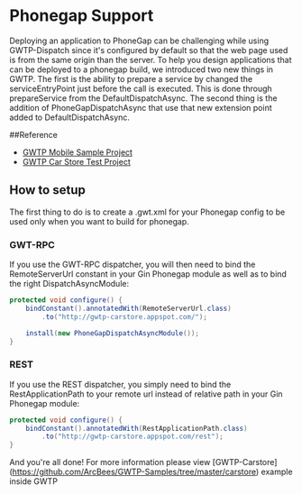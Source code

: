 # Phonegap Support

Deploying an application to PhoneGap can be challenging while using GWTP-Dispatch since it's configured by default so that the web page used is from the same origin than the server. To help you design applications that can be deployed to a phonegap build, we introduced two new things in GWTP. The first is the ability to prepare a service by changed the serviceEntryPoint just before the call is executed. This is done through prepareService from the DefaultDispatchAsync. The second thing is the addition of PhoneGapDispatchAsync that use that new extension point added to DefaultDispatchAsync.

##Reference
* [GWTP Mobile Sample Project](https://github.com/ArcBees/GWTP-Samples/tree/master/gwtp-samples/gwtp-sample-mobile)
* [GWTP Car Store Test Project](https://github.com/ArcBees/GWTP/tree/master/gwtp-carstore)

## How to setup

The first thing to do is to create a .gwt.xml for your Phonegap config to be used only when you want to build for phonegap.

### GWT-RPC
If you use the GWT-RPC dispatcher, you will then need to bind the RemoteServerUrl constant in your Gin Phonegap module as well as to bind the right DispatchAsyncModule:

```java
protected void configure() {
    bindConstant().annotatedWith(RemoteServerUrl.class)
        .to("http://gwtp-carstore.appspot.com/");

    install(new PhoneGapDispatchAsyncModule());
}
```

### REST
If you use the REST dispatcher, you simply need to bind the RestApplicationPath to your remote url instead of relative path in your Gin Phonegap module:

```java
protected void configure() {
    bindConstant().annotatedWith(RestApplicationPath.class)
        .to("http://gwtp-carstore.appspot.com/rest");
}
```

And you're all done! For more information please view [GWTP-Carstore] (https://github.com/ArcBees/GWTP-Samples/tree/master/carstore) example inside GWTP
